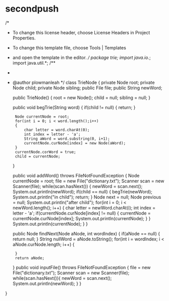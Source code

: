 # secondpush
/*
 * To change this license header, choose License Headers in Project Properties.
 * To change this template file, choose Tools | Templates
 * and open the template in the editor.
 */
package trie;
import java.io.*;
import java.util.*;
/**
 *
 * @author plowmanleah
 */
class TrieNode {
    private Node root;
    private Node child;
    private Node sibling;
    public File file;
    public String newWord;
    
    public TrieNode()
    {
        root = new Node();
        child = null;
        sibling = null;
    }
    
    public void begTrie(String word)
    {
        if(child != null)
        {
            return;
        }
        
        Node currentNode = root;
        for(int i = 0; i < word.length();i++)
        {
            char letter = word.charAt(0);
            int index = letter - 'a';
            String aWord = word.substring(0, i+1);
            currentNode.curNode[index] = new Node(aWord);
        }
        currentNode.corWord = true;
        child = currentNode;
    }
    
    public void addWord() throws FileNotFoundException
    {
        Node currentNode = root;
        file = new File("dictionary.txt");
        Scanner scan = new Scanner(file);
        while(scan.hasNext())
        {
            newWord = scan.next();
            System.out.println(newWord);
            if(child == null)
            {
                begTrie(newWord);
                System.out.println("in child");
                return;
            }
            Node next = null;
            Node previous = null;
            System.out.println("after child");
            for(int i = 0; i < newWord.length(); i++)
            {
                char letter = newWord.charAt(i);
                int index = letter - 'a';
                if(currentNode.curNode[index] != null)
                {
                    currentNode = currentNode.curNode[index];
                    System.out.println(currentNode);
                }
            }
            System.out.println(currentNode);
        }
    }
    
    public Node findNext(Node aNode, int wordIndex)
    {
        if(aNode == null)
        {
            return null;
        }
        String nullWord = aNode.toString();
        for(int i = wordIndex; i < aNode.curNode.length; i++)
        {
            
        }
        return aNode;
    }
    public void inputFile() throws FileNotFoundException
    {
        file = new File("dictionary.txt");
        Scanner scan = new Scanner(file);
        while(scan.hasNext()){
            newWord = scan.next();
            System.out.println(newWord);
        }
    }
    
}

